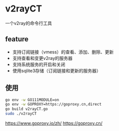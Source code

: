 # v2rayCT
一个v2ray的命令行工具
## feature
- 支持订阅链接（vmess）的查看、添加、删除、更新
- 支持查看和变更v2ray的服务器
- 支持系统服务的开启和关闭
- 使用sqlite3存储（订阅链接和更新的服务器）


## 使用
```bash
go env -w GO111MODULE=on
go env -w GOPROXY=https://goproxy.cn,direct
go build v2rayCT.go
sudo ./v2rayCT
```
<https://www.goproxy.io/zh/>
<https://goproxy.cn/>
